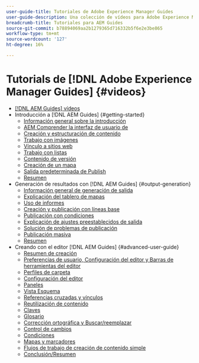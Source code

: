 ```yaml
---
user-guide-title: Tutoriales de Adobe Experience Manager Guides
user-guide-description: Una colección de vídeos para Adobe Experience Manager Guides.
breadcrumb-title: Tutoriales para AEM Guides
source-git-commit: b78894069aa2b1279365d716332b5f6e2e3be865
workflow-type: tm+mt
source-wordcount: '127'
ht-degree: 16%

---
```



# Tutorials de [!DNL Adobe Experience Manager Guides] {#videos}

+ [[!DNL AEM Guides] vídeos](overview.md)
+ Introducción a [!DNL AEM Guides] {#getting-started}
   + [Información general sobre la introducción](./course-1/overview.md)
   + [AEM Comprender la interfaz de usuario de](./course-1/understanding-the-aem-user-interface.md)
   + [Creación y estructuración de contenido](./course-1/creating-and-structuring-content.md)
   + [Trabajo con imágenes](./course-1/working-with-images.md)
   + [Vínculo a sitios web](./course-1/linking-to-websites.md)
   + [Trabajo con listas](./course-1/working-with-lists.md)
   + [Contenido de versión](./course-1/versioning-content.md)
   + [Creación de un mapa](./course-1/creating-a-map.md)
   + [Salida predeterminada de Publish](./course-1/publishing-default-output.md)
   + [Resumen](./course-1/recap.md)
+ Generación de resultados con [!DNL AEM Guides] {#output-generation}
   + [Información general de generación de salida](./course-2/overview.md)
   + [Explicación del tablero de mapas](./course-2/introduction-to-the-map-dashboard.md)
   + [Uso de informes](./course-2/working-with-reports.md)
   + [Creación y publicación con líneas base](./course-2/creating-and-publishing-with-baselines.md)
   + [Publicación con condiciones](./course-2/publishing-with-conditions.md)
   + [Explicación de ajustes preestablecidos de salida](./course-2/output-presets.md)
   + [Solución de problemas de publicación](./course-2/troubleshooting-publishing-errors.md)
   + [Publicación masiva](./course-2/bulk-publishing.md)
   + [Resumen](./course-2/recap.md)
+ Creando con el editor [!DNL AEM Guides] {#advanced-user-guide}
   + [Resumen de creación](./course-3/overview.md)
   + [Preferencias de usuario, Configuración del editor y Barras de herramientas del editor](./course-3/user-settings-preferences-toolbars.md)
   + [Perfiles de carpeta](./course-3/folder-profiles.md)
   + [Configuración del editor](./course-3/editor-configuration.md)
   + [Paneles](./course-3/panels.md)
   + [Vista Esquema](./course-3/outline-view.md)
   + [Referencias cruzadas y vínculos](./course-3/cross-references-and-links.md)
   + [Reutilización de contenido](./course-3/content-reuse.md)
   + [Claves](./course-3/keys.md)
   + [Glosario](./course-3/glossary.md)
   + [Corrección ortográfica y Buscar/reemplazar](./course-3/spell-check.md)
   + [Control de cambios](./course-3/track-changes.md)
   + [Condiciones](./course-3/conditions.md)
   + [Mapas y marcadores](./course-3/maps-and-bookmaps.md)
   + [Flujos de trabajo de creación de contenido simple](./course-3/simple-content-creation-workflows.md)
   + [Conclusión/Resumen](./course-3/recap.md)